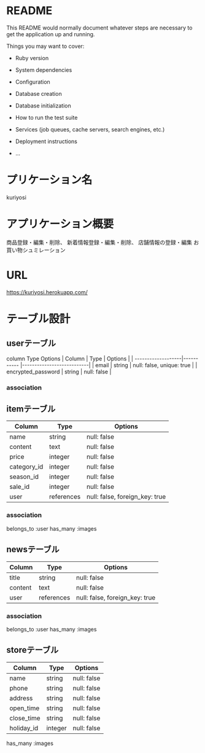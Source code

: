 # README

This README would normally document whatever steps are necessary to get the
application up and running.

Things you may want to cover:

* Ruby version

* System dependencies

* Configuration

* Database creation

* Database initialization

* How to run the test suite

* Services (job queues, cache servers, search engines, etc.)

* Deployment instructions

* ...

# プリケーション名
 kuriyosi

 # アプリケーション概要
  商品登録・編集・削除、
  新着情報登録・編集・削除、
  店舗情報の登録・編集
  お買い物シュミレーション

# URL
https://kuriyosi.herokuapp.com/

# テーブル設計

## userテーブル
column Type Options
| Column             | Type       | Options                   |
| -------------------|----------- |---------------------------|
| email              | string     | null: false, unique: true |
| encrypted_password | string     | null: false               |

### association

## itemテーブル
| Column             | Type       | Options                        |
| -------------------|----------- |--------------------------------|
|  name              | string     | null: false                    |
|  content           | text       | null: false                    |
|  price             | integer    | null: false                    |
|  category_id       | integer    | null: false                    |
|  season_id         | integer    | null: false                    |
|  sale_id           | integer    | null: false                    |
|  user              | references | null: false, foreign_key: true |

### association
belongs_to :user
has_many :images

## newsテーブル

| Column             | Type       | Options                        |
| -------------------|----------- |--------------------------------|
|  title             | string     | null: false                    |
|  content           | text       | null: false                    |
|  user              | references | null: false, foreign_key: true |

### association
belongs_to :user
has_many :images

## storeテーブル
| Column             | Type       | Options                        |
| -------------------|----------- |--------------------------------|
|  name              | string     | null: false                    |
|  phone             | string     | null: false                    |
|  address           | string     | null: false                    |
|  open_time         | string     | null: false                    |
|  close_time        | string     | null: false                    |
|  holiday_id        | integer    | null: false                    |

has_many :images
